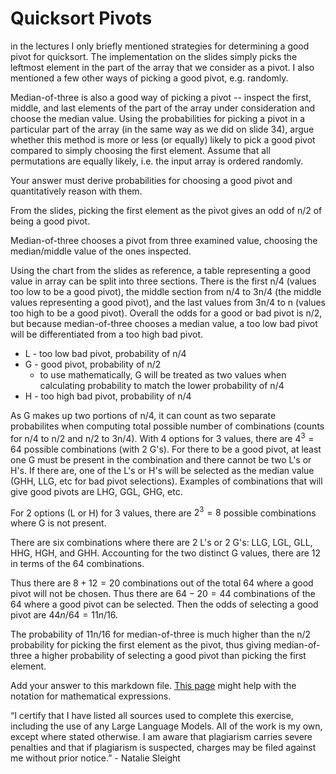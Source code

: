 # Quicksort Pivots

in the lectures I only briefly mentioned strategies for determining a good pivot
for quicksort. The implementation on the slides simply picks the leftmost
element in the part of the array that we consider as a pivot. I also mentioned a
few other ways of picking a good pivot, e.g. randomly.

Median-of-three is also a good way of picking a pivot -- inspect the first,
middle, and last elements of the part of the array under consideration and
choose the median value. Using the probabilities for picking a pivot in a
particular part of the array (in the same way as we did on slide 34), argue
whether this method is more or less (or equally) likely to pick a good pivot
compared to simply choosing the first element. Assume that all permutations are
equally likely, i.e. the input array is ordered randomly.

Your answer must derive probabilities for choosing a good pivot and
quantitatively reason with them.

From the slides, picking the first element as the pivot gives an odd of n/2 of being a good pivot. 

Median-of-three chooses a pivot from three examined value, choosing the median/middle value of the ones inspected. 

Using the chart from the slides as reference, a table representing a good value in array can be split into three sections. There is the first n/4 (values too low to be a good pivot), the middle section from n/4 to 3n/4 (the middle values representing a good pivot), and the last values from 3n/4 to n (values too high to be a good pivot). Overall the odds for a good or bad pivot is n/2, but because median-of-three chooses a median value, a too low bad pivot will be differentiated from a too high bad pivot. 

- L - too low bad pivot, probability of n/4
- G - good pivot, probability of n/2
  - to use mathematically, G will be treated as two values when calculating probability to match the lower probability of n/4
- H - too high bad pivot, probability of n/4

As G makes up two portions of n/4, it can count as two separate probabilites when computing total possible number of combinations (counts for n/4 to n/2 and n/2 to 3n/4). With 4 options for 3 values, there are $4^3 = 64$ possible combinations (with 2 G's). For there to be a good pivot, at least one G must be present in the combination and there cannot be two L's or H's. If there are, one of the L's or H's will be selected as the median value (GHH, LLG, etc for bad pivot selections). Examples of combinations that will give good pivots are LHG, GGL, GHG, etc. 

For 2 options (L or H) for 3 values, there are $2^3 = 8$ possible combinations where G is not present. 

There are six combinations where there are 2 L's or 2 G's: LLG, LGL, GLL, HHG, HGH, and GHH. Accounting for the two distinct G values, there are 12  in terms of the 64 combinations.

Thus there are $8 + 12 = 20$ combinations out of the total 64 where a good pivot will not be chosen. Thus there are $64 - 20 = 44$ combinations of the 64 where a good pivot can be selected. Then the odds of selecting a good pivot are $44n/64 = 11n/16$. 

The probability of 11n/16 for median-of-three is much higher than the n/2 probability for picking the first element as the pivot, thus giving median-of-three a higher probability of selecting a good pivot than picking the first element. 

Add your answer to this markdown file. [This
page](https://docs.github.com/en/get-started/writing-on-github/working-with-advanced-formatting/writing-mathematical-expressions)
might help with the notation for mathematical expressions.

“I certify that I have listed all sources used to complete this exercise, including the use of any Large Language Models. All of the work is my own, except where stated otherwise. I am aware that plagiarism carries severe penalties and that if plagiarism is suspected, charges may be filed against me without prior notice.” - Natalie Sleight

